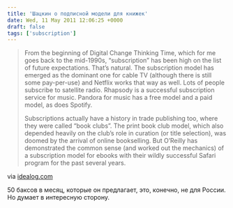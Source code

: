 ```yaml
---
title: 'Шацкин о подписной модели для книжек'
date: Wed, 11 May 2011 12:06:25 +0000
draft: false
tags: ['subscription']
---
```


> From the beginning of Digital Change Thinking Time, which for me goes back to the mid-1990s, “subscription” has been high on the list of future expectations. That’s natural. The subscription model has emerged as the dominant one for cable TV (although there is still some pay-per-use) and Netflix works that way as well. Lots of people subscribe to satellite radio. Rhapsody is a successful subscription service for music. Pandora for music has a free model and a paid model, as does Spotify.
> 
> Subscriptions actually have a history in trade publishing too, where they were called “book clubs”. The print book club model, which also depended heavily on the club’s role in curation (or title selection), was doomed by the arrival of online bookselling. But O’Reilly has demonstrated the common sense (and worked out the mechanics) of a subscription model for ebooks with their wildly successful Safari program for the past several years.

via [idealog.com](http://www.idealog.com/blog/the-subscription-model-for-ebooks-hasnt-emerged-yet-but-it-will)

50 баксов в месяц, которые он предлагает, это, конечно, не для России. Но думает в интересную сторону.